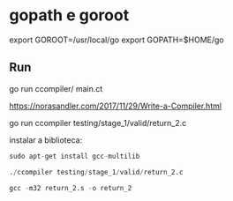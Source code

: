 # gopath e goroot

export GOROOT=/usr/local/go
export GOPATH=$HOME/go

## Run

go run ccompiler/ main.ct

https://norasandler.com/2017/11/29/Write-a-Compiler.html

go run ccompiler testing/stage_1/valid/return_2.c

instalar a biblioteca:

```python
sudo apt-get install gcc-multilib
```

```python
./ccompiler testing/stage_1/valid/return_2.c
```

```python
gcc -m32 return_2.s -o return_2
```
